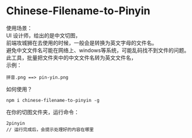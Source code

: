 # Chinese-Filename-to-Pinyin

使用场景：  
UI 设计师，给出的是中文切图，  
前端攻城狮在去使用的时候，一般会是转换为英文字母的文件名。  
避免中文文件名可能在网络上、windows等系统，可能乱码找不到文件的问题。  
此工具，批量把文件夹中的中文文件名转为英文文件名，  
示例：  
```
拼音.png ==> pin-yin.png  
```

如何使用？  
```
npm i chinese-filename-to-pinyin -g
```
在你的切图文件夹，运行命令：  
```
2pinyin
// 运行完成后，会提示处理好的内容在哪里
```


